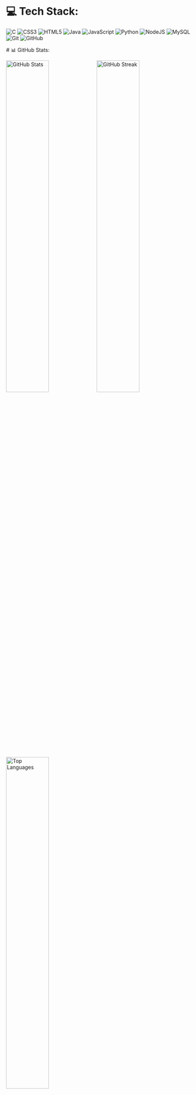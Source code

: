 
# 💻 Tech Stack:
<p align="left"> <img src="https://img.shields.io/badge/c-%2300599C.svg?style=for-the-badge&logo=c&logoColor=white" alt="C"/> <img src="https://img.shields.io/badge/css3-%231572B6.svg?style=for-the-badge&logo=css3&logoColor=white" alt="CSS3"/> <img src="https://img.shields.io/badge/html5-%23E34F26.svg?style=for-the-badge&logo=html5&logoColor=white" alt="HTML5"/> <img src="https://img.shields.io/badge/java-%23ED8B00.svg?style=for-the-badge&logo=openjdk&logoColor=white" alt="Java"/> <img src="https://img.shields.io/badge/javascript-%23323330.svg?style=for-the-badge&logo=javascript&logoColor=%23F7DF1E" alt="JavaScript"/> <img src="https://img.shields.io/badge/python-3670A0?style=for-the-badge&logo=python&logoColor=ffdd54" alt="Python"/> <img src="https://img.shields.io/badge/node.js-6DA55F?style=for-the-badge&logo=node.js&logoColor=white" alt="NodeJS"/> <img src="https://img.shields.io/badge/mysql-4479A1.svg?style=for-the-badge&logo=mysql&logoColor=white" alt="MySQL"/> <img src="https://img.shields.io/badge/git-%23F05033.svg?style=for-the-badge&logo=git&logoColor=white" alt="Git"/> <img src="https://img.shields.io/badge/github-%23121011.svg?style=for-the-badge&logo=github&logoColor=white" alt="GitHub"/> </p>
# 📊 GitHub Stats:
<p align="left"> <img src="https://github-readme-stats.vercel.app/api?username=rajshekar1206&theme=shadow_red&hide_border=false&include_all_commits=false&count_private=false" alt="GitHub Stats" width="48%"/> <img src="https://nirzak-streak-stats.vercel.app/?user=rajshekar1206&theme=shadow_red&hide_border=false" alt="GitHub Streak" width="48%"/> </p> <p align="left"> <img src="https://github-readme-stats.vercel.app/api/top-langs/?username=rajshekar1206&theme=shadow_red&hide_border=false&include_all_commits=false&count_private=false&layout=compact" alt="Top Languages" width="48%"/> </p>
<p align="center"> <a href="https://visitcount.itsvg.in"> <img src="https://visitcount.itsvg.in/api?id=rajshekar1206&icon=0&color=0" alt="Profile Visit Count"/> </a> </p> <!-- Proudly created with GPRM ( https://gprm.itsvg.in ) -->
